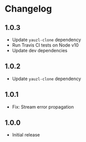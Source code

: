 # Changelog

## 1.0.3

* Update `yauzl-clone` dependency
* Run Travis CI tests on Node v10
* Update dev dependencies

## 1.0.2

* Update `yauzl-clone` dependency

## 1.0.1

* Fix: Stream error propagation

## 1.0.0

* Initial release
